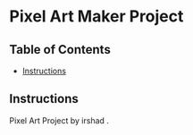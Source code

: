 # Pixel Art Maker Project

## Table of Contents

* [Instructions](#instructions)


## Instructions
Pixel Art Project by irshad . 
